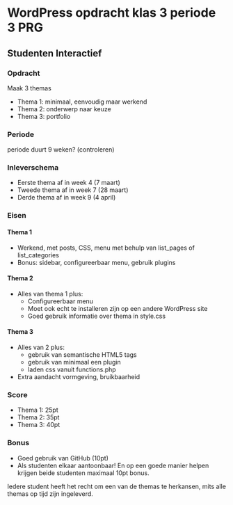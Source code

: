 # WordPress opdracht klas 3 periode 3 PRG

## Studenten Interactief

### Opdracht
Maak 3 themas

- Thema 1: minimaal, eenvoudig maar werkend
- Thema 2: onderwerp naar keuze
- Thema 3: portfolio

### Periode
periode duurt 9 weken? (controleren)

### Inleverschema
- Eerste thema af in week 4 (7 maart)
- Tweede thema af in week 7 (28 maart)
- Derde thema af in week 9 (4 april)

### Eisen

#### Thema 1
- Werkend, met posts, CSS, menu met behulp van list_pages of list_categories
- Bonus: sidebar, configureerbaar menu, gebruik plugins

#### Thema 2
- Alles van thema 1 plus:
	- Configureerbaar menu
	- Moet ook echt te installeren zijn op een andere WordPress site
	- Goed gebruik informatie over thema in style.css
	
#### Thema 3
- Alles van 2 plus:
	- gebruik van semantische HTML5 tags
	- gebruik van minimaal een plugin
	- laden css vanuit functions.php
- Extra aandacht vormgeving, bruikbaarheid

### Score
- Thema 1: 25pt
- Thema 2: 35pt
- Thema 3: 40pt

### Bonus
- Goed gebruik van GitHub (10pt)
- Als studenten elkaar aantoonbaar! En op een goede manier helpen krijgen beide studenten maximaal 10pt bonus.

Iedere student heeft het recht om een van de themas te herkansen, mits alle themas op tijd zijn ingeleverd.
